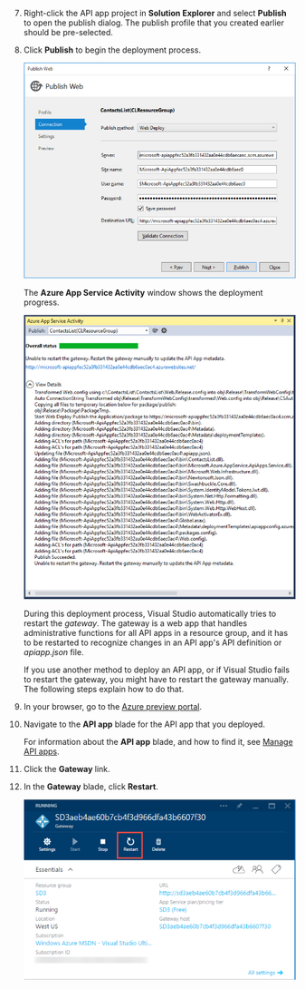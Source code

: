 7. Right-click the API app project in **Solution Explorer** and select **Publish** to open the publish dialog. The publish profile that you created earlier should be pre-selected. 

9. Click **Publish** to begin the deployment process. 

    ![Deploying the API App](./media/app-service-api-pub-web-deploy/26-5-deployment-success-v3.png)

    The **Azure App Service Activity** window shows the deployment progress. 

    ![Status notification of the Azure App Service Activity window](./media/app-service-api-pub-web-deploy/26-5-deployment-success-v4.png)

    During this deployment process, Visual Studio automatically tries to restart the *gateway*. The gateway is a web app that handles administrative functions for all API apps in a resource group, and it has to be restarted to recognize changes in an API app's API definition or *apiapp.json* file. 
 
    If you use another method to deploy an API app, or if Visual Studio fails to restart the gateway, you might have to restart the gateway manually. The following steps explain how to do that.

1. In your browser, go to the [Azure preview portal](https://portal.azure.com). 

2. Navigate to the **API app** blade for the API app that you deployed.

    For information about the **API app** blade, and how to find it, see [Manage API apps](../articles/app-service-api/app-service-api-manage-in-portal.md).

4. Click the **Gateway** link.

3. In the **Gateway** blade, click **Restart**.

    ![](./media/app-service-api-pub-web-deploy/restartgateway.png)

